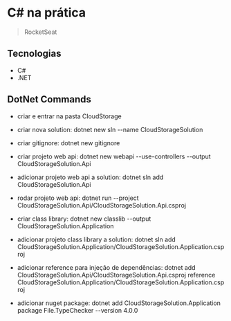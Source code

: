# C# na prática

> RocketSeat

## Tecnologias

- C#
- .NET

## DotNet Commands

- criar e entrar na pasta CloudStorage

- criar nova solution: dotnet new sln --name CloudStorageSolution

- criar gitignore: dotnet new gitignore

- criar projeto web api: dotnet new webapi --use-controllers --output CloudStorageSolution.Api

- adicionar projeto web api a solution: dotnet sln add CloudStorageSolution.Api

- rodar projeto web api: dotnet run --project CloudStorageSolution.Api/CloudStorageSolution.Api.csproj

- criar class library: dotnet new classlib --output CloudStorageSolution.Application

- adicionar projeto class library a solution: dotnet sln add CloudStorageSolution.Application/CloudStorageSolution.Application.csproj

- adicionar reference para injeção de dependências: dotnet add CloudStorageSolution.Api/CloudStorageSolution.Api.csproj reference CloudStorageSolution.Application/CloudStorageSolution.Application.csproj

- adicionar nuget package: dotnet add CloudStorageSolution.Application package File.TypeChecker --version 4.0.0
